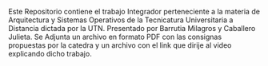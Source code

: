 Este Repositorio contiene el trabajo Integrador perteneciente a la materia de Arquitectura y Sistemas Operativos de la Tecnicatura Universitaria a Distancia dictada por la UTN. Presentado por Barrutia Milagros y Caballero Julieta. 
Se Adjunta un archivo en formato PDF con las consignas propuestas por la catedra  y un archivo con el link que dirije al video explicando dicho trabajo. 
